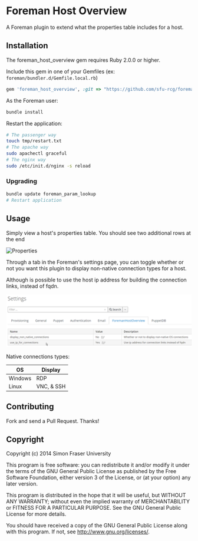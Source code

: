 # Foreman Host Overview

A Foreman plugin to extend what the properties table includes for a host.

## Installation

The foreman_host_overview gem requires Ruby 2.0.0 or higher.

Include this gem in one of your Gemfiles (ex: `foreman/bundler.d/Gemfile.local.rb`)

```ruby
gem 'foreman_host_overview', :git => "https://github.com/sfu-rcg/foreman_host_overview.git"
```

As the Foreman user:

```bash
bundle install
```

Restart the application:

```bash
# The passenger way
touch tmp/restart.txt
# The apache way
sudo apachectl graceful
# The nginx way
sudo /etc/init.d/nginx -s reload
```

### Upgrading

```bash
bundle update foreman_param_lookup
# Restart application
```

## Usage

Simply view a host's properties table. You should see two additional rows at the end

![Properties](/screenshots/properties.png?raw=true)

Through a tab in the Foreman's settings page, you can toggle whether or not you want this plugin to display non-native connection types for a host.

Although is possible to use the host ip address for building the connection links, instead of fqdn.

![Settings](/screenshots/settings.png?raw=true)

Native connections types:

|   OS    | Display    |
| ------- |----------- |
| Windows | RDP        |
| Linux   | VNC, & SSH |


## Contributing

Fork and send a Pull Request. Thanks!

## Copyright

Copyright (c) 2014 Simon Fraser University

This program is free software: you can redistribute it and/or modify
it under the terms of the GNU General Public License as published by
the Free Software Foundation, either version 3 of the License, or
(at your option) any later version.

This program is distributed in the hope that it will be useful,
but WITHOUT ANY WARRANTY; without even the implied warranty of
MERCHANTABILITY or FITNESS FOR A PARTICULAR PURPOSE.  See the
GNU General Public License for more details.

You should have received a copy of the GNU General Public License
along with this program.  If not, see <http://www.gnu.org/licenses/>.
